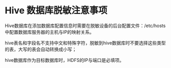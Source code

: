 # Hive 数据库脱敏注意事项  

Hive数据库在添加数据库配置信息时需要在脱敏设备的后台配置文件：/etc/hosts中配置数据库服务器的主机与IP的映射关系。

hive表名和字段名不支持中文和特殊字符，脱敏到hive数据库时不要选择这些类型的表，大写的表会自动转换成小写；

hive数据库作为目标数据库时，HDFS的IP与端口是必填项。
